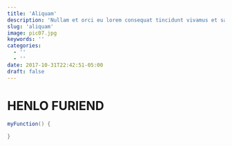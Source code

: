 ```yaml
---
title: 'Aliquam'
description: 'Nullam et orci eu lorem consequat tincidunt vivamus et sagittis magna sed nunc rhoncus condimentum sem. In efficitur ligula tate urna. Maecenas massa sed magna lacinia magna pellentesque lorem ipsum dolor. Nullam et orci eu lorem consequat tincidunt. Vivamus et sagittis tempus.'
slug: 'aliquam'
image: pic07.jpg
keywords: ''
categories:
  - ''
  - ''
date: 2017-10-31T22:42:51-05:00
draft: false
---
```


# HENLO FURIEND

```csharp
myFunction() {

}
```
